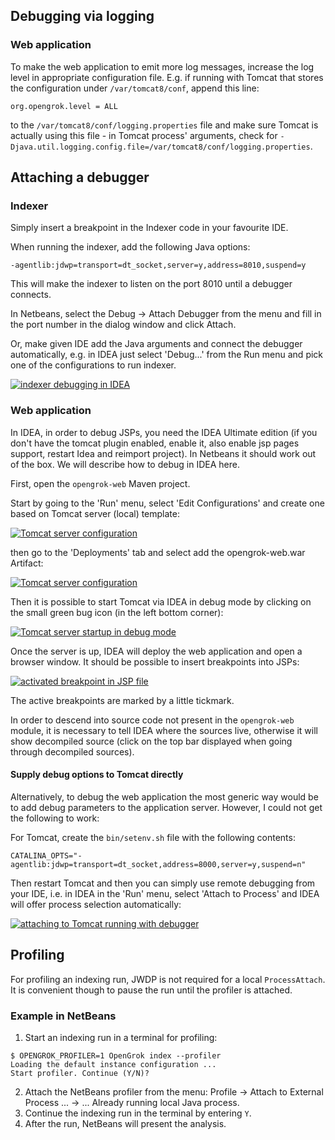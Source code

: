 ## Debugging via logging

### Web application

To make the web application to emit more log messages, increase the log level in appropriate configuration file.
E.g. if running with Tomcat that stores the configuration under `/var/tomcat8/conf`, append this line:
```
org.opengrok.level = ALL
```
to the `/var/tomcat8/conf/logging.properties` file and make sure Tomcat is actually using this file - in Tomcat process' arguments, check for `-Djava.util.logging.config.file=/var/tomcat8/conf/logging.properties`.

## Attaching a debugger

### Indexer

Simply insert a breakpoint in the Indexer code in your favourite IDE.

When running the indexer, add the following Java options:

```
-agentlib:jdwp=transport=dt_socket,server=y,address=8010,suspend=y
```

This will make the indexer to listen on the port 8010 until a debugger connects.

In Netbeans, select the Debug -> Attach Debugger from the menu and fill in the port number in the dialog window and click Attach.

Or, make given IDE add the Java arguments and connect the debugger automatically, e.g. in IDEA just select 'Debug...' from the Run menu and pick one of the configurations to run indexer.

[![indexer debugging in IDEA](images/IDEA-indexer_debug.png)](images/IDEA-indexer_debug.png)

### Web application

In IDEA, in order to debug JSPs, you need the IDEA Ultimate edition (if you don't have the tomcat plugin enabled, enable it, also enable jsp pages support, restart Idea and reimport project). In Netbeans it should work out of the box. We will describe how to debug in IDEA here.

First, open the `opengrok-web` Maven project.

Start by going to the 'Run' menu, select 'Edit Configurations' and create one based on Tomcat server (local) template:

[![Tomcat server configuration](images/IDEA-Tomcat_server.png)](images/IDEA-Tomcat_server.png)

then go to the 'Deployments' tab and select add the opengrok-web.war Artifact:

[![Tomcat server configuration](images/IDEA-Tomcat_deployment.png)](images/IDEA-Tomcat_deployment.png)

Then it is possible to start Tomcat via IDEA in debug mode by clicking on the small green bug icon (in the left bottom corner):

[![Tomcat server startup in debug mode](images/IDEA-Tomcat_start_debug.png)](images/IDEA-Tomcat_start_debug.png)

Once the server is up, IDEA will deploy the web application and open a browser window. It should be possible to insert breakpoints into JSPs:

[![activated breakpoint in JSP file](images/IDEA_JSP_breakpoint.png)](images/IDEA_JSP_breakpoint.png)

The active breakpoints are marked by a little tickmark.

In order to descend into source code not present in the `opengrok-web` module, it is necessary to tell IDEA where the sources live, otherwise it will show decompiled source (click on the top bar displayed when going through decompiled sources).


#### Supply debug options to Tomcat directly

Alternatively, to debug the web application the most generic way would be to add debug parameters to the application server. However, I could not get the following to work:

For Tomcat, create the `bin/setenv.sh` file with the following contents:

```shell
CATALINA_OPTS="-agentlib:jdwp=transport=dt_socket,address=8000,server=y,suspend=n"
```

Then restart Tomcat and then you can simply use remote debugging from your IDE, i.e. in IDEA in the 'Run' menu, select 'Attach to Process' and IDEA will offer process selection automatically:

[![attaching to Tomcat running with debugger](images/IDEA_ultimate-debug_web.png)](images/IDEA_ultimate-debug_web.png)


## Profiling

For profiling an indexing run, JWDP is not required for a local `ProcessAttach`. It is convenient though to pause the run until the profiler is attached.

### Example in NetBeans

1. Start an indexing run in a terminal for profiling:
```
$ OPENGROK_PROFILER=1 OpenGrok index --profiler
Loading the default instance configuration ...
Start profiler. Continue (Y/N)? 
```

2. Attach the NetBeans profiler from the menu: Profile -> Attach to External Process ... -> ... Already running local Java process.
3. Continue the indexing run in the terminal by entering `Y`.
4. After the run, NetBeans will present the analysis.